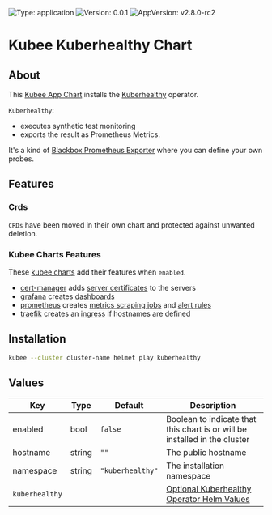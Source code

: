 

[//]: # (README.md generated by gotmpl. DO NOT EDIT.)

![Type: application](https://img.shields.io/badge/Type-application-informational?style=flat-square) ![Version: 0.0.1](https://img.shields.io/badge/Version-0.0.1-informational?style=flat-square) ![AppVersion: v2.8.0-rc2](https://img.shields.io/badge/AppVersion-v2.8.0--rc2-informational?style=flat-square)

# Kubee Kuberhealthy Chart

## About

This [Kubee App Chart](https://github.com/EraldyHq/kubee/blob/main/docs/site/app-chart.md) installs the [Kuberhealthy](https://kuberhealthy.github.io/kuberhealthy/) operator.

`Kuberhealthy`:
* executes synthetic test monitoring
* exports the result as Prometheus Metrics.

It's a kind of [Blackbox Prometheus Exporter](https://github.com/EraldyHq/kubee/blob/main/charts/blackbox-exporter/README.md)
where you can define your own probes.

## Features

### Crds

`CRDs` have been moved in their own chart and protected against unwanted deletion.

### Kubee Charts Features

  These [kubee charts](https://github.com/EraldyHq/kubee/blob/main/docs/site/kubee-helmet-chart.md) add their features when `enabled`.

* [cert-manager](https://github.com/EraldyHq/kubee/blob/main/charts/cert-manager/README.md) adds [server certificates](https://cert-manager.io/docs/usage/certificate/) to the servers
* [grafana](https://github.com/EraldyHq/kubee/blob/main/charts/grafana/README.md) creates [dashboards](https://grafana.com/grafana/dashboards/)
* [prometheus](https://github.com/EraldyHq/kubee/blob/main/charts/prometheus/README.md) creates [metrics scraping jobs](https://prometheus.io/docs/concepts/jobs_instances/) and [alert rules](https://prometheus.io/docs/prometheus/latest/configuration/alerting_rules/)
* [traefik](https://github.com/EraldyHq/kubee/blob/main/charts/traefik/README.md) creates an [ingress](https://kubernetes.io/docs/concepts/services-networking/ingress/) if hostnames are defined

## Installation

```bash
kubee --cluster cluster-name helmet play kuberhealthy
```

## Values

| Key | Type | Default | Description |
|-----|------|---------|-------------|
| enabled | bool | `false` | Boolean to indicate that this chart is or will be installed in the cluster |
| hostname | string | `""` | The public hostname |
| namespace | string | `"kuberhealthy"` | The installation namespace |
| `kuberhealthy` | | | [Optional Kuberhealthy Operator Helm Values](https://github.com/kuberhealthy/kuberhealthy/blob/v2.8.0-rc2/deploy/helm/kuberhealthy/values.yaml)

